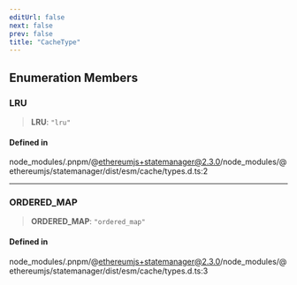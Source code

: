 ```yaml
---
editUrl: false
next: false
prev: false
title: "CacheType"
---
```


## Enumeration Members

### LRU

> **LRU**: `"lru"`

#### Defined in

node\_modules/.pnpm/@ethereumjs+statemanager@2.3.0/node\_modules/@ethereumjs/statemanager/dist/esm/cache/types.d.ts:2

***

### ORDERED\_MAP

> **ORDERED\_MAP**: `"ordered_map"`

#### Defined in

node\_modules/.pnpm/@ethereumjs+statemanager@2.3.0/node\_modules/@ethereumjs/statemanager/dist/esm/cache/types.d.ts:3

